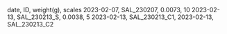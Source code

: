 date, ID, weight(g), scales
2023-02-07, SAL_230207, 0.0073, 10
2023-02-13, SAL_230213_S, 0.0038, 5
2023-02-13, SAL_230213_C1, 
2023-02-13, SAL_230213_C2

